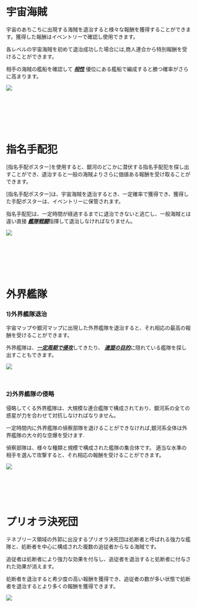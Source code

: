 ﻿# 宇宙海賊

 宇宙のあちこちに出現する海賊を退治すると様々な報酬を獲得することができます。獲得した報酬はイベントリーで確認し使用できます。

各レベルの宇宙海賊を初めて退治成功した場合には,商人連合から特別報酬を受けることができます。

相手の海賊の艦船を確認して [***<u>相性</u>***](jp/201normalship#艦船-相性-関係) 優位にある艦船で編成すると勝つ確率がさらに高まります。

![](http://d3bbxo4nelobc3.cloudfront.net/html/img/help/502_001pirate_fix.jpg)

<br>

<br>

<br>

<br>

<br>

# 指名手配犯

 [指名手配ポスター]を使用すると、銀河のどこかに潜伏する指名手配犯を探し出すことができ、退治すると一般の海賊よりさらに価値ある報酬を受け取ることができます。

[指名手配ポスター]は、宇宙海賊を退治するとき、一定確率で獲得でき、獲得した手配ポスターは、イベントリーに保管されます。

指名手配犯は、一定時間が経過するまでに退治できないと逃亡し、一般海賊とは違い直接 [***<u>艦隊戦闘</u>***](jp/503fleetbattle#艦隊戦)指揮して退治しなければなりません。

![](http://d3bbxo4nelobc3.cloudfront.net/html/img/help/502_002bounty.jpg)

<br>

<br>

<br>

<br>

<br>

# 外界艦隊

### 1)外界艦隊退治

 宇宙マップや銀河マップに出現した外界艦隊を退治すると、それ相応の最高の報酬を受けることができます。

外界艦隊は、[***<u>一定周期で侵攻</u>***](jp/701regularevent#宇宙-艦隊-侵攻-イベント)してきたり、 [***<u>連盟の目的</u>***](jp/604fedastronest#宇宙-艦隊-スキャン)に隠れている艦隊を探し出すこともできます。

![](http://d3bbxo4nelobc3.cloudfront.net/html/img/help/502_003alien.jpg)

<br>

### 2)外界艦隊の侵略

侵略してくる外界艦隊は、大規模な連合艦隊で構成されており、銀河系の全ての惑星が力を合わせて対抗しなければなりません。

一定時間内に外界艦隊の偵察部隊を退けることができなければ,銀河系全体は外界艦隊の大々的な空爆を受けます.

偵察部隊は、様々な種類と規模で構成された艦隊の集合体です。 適当な水準の相手を選んで攻撃すると、それ相応の報酬を受けることができます。

![](http://d3bbxo4nelobc3.cloudfront.net/html/img/help/502_004alienmain.jpg)
<br>

<br>

<br>

<br>

<br>

# プリオラ決死団

テネブリース領域の外郭に出没するプリオラ決死団は処断者と呼ばれる強力な艦隊と、処断者を中心に構成された複数の追従者からなる海賊です。

追従者は処断者により強力な効果を付与し、追従者を退治すると処断者に付与された効果が消えます。

処断者を退治すると希少度の高い報酬を獲得でき、追従者の数が多い状態で処断者を退治するとより多くの報酬を獲得できます。

![](https://d3bbxo4nelobc3.cloudfront.net/html/img/help/502_005.jpg)
